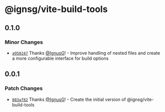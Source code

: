 # @ignsg/vite-build-tools

## 0.1.0

### Minor Changes

- [`a950247`](https://github.com/IgnusG/build-tools/commit/a9502476979fe12e11c2b80f2b28d8e4e420b6b8) Thanks [@IgnusG](https://github.com/IgnusG)! - Improve handling of nested files and create a more configurable interface for build options

## 0.0.1

### Patch Changes

- [`083af82`](https://github.com/IgnusG/build-tools/commit/083af821df047d703339a388a4737010b0b851dd) Thanks [@IgnusG](https://github.com/IgnusG)! - Create the initial version of @ignsg/vite-build-tools
